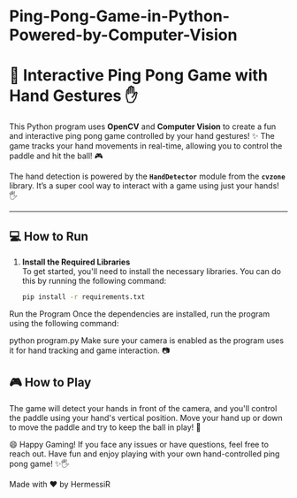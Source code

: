 # Ping-Pong-Game-in-Python-Powered-by-Computer-Vision

# 🏓 **Interactive Ping Pong Game with Hand Gestures** ✋

This Python program uses **OpenCV** and **Computer Vision** to create a fun and interactive ping pong game controlled by your hand gestures! ✨ The game tracks your hand movements in real-time, allowing you to control the paddle and hit the ball! 🎮

The hand detection is powered by the **`HandDetector`** module from the **`cvzone`** library. It’s a super cool way to interact with a game using just your hands! 🖐️

---

## 💻 **How to Run**

1. **Install the Required Libraries**  
   To get started, you'll need to install the necessary libraries. You can do this by running the following command:

   ```bash
   pip install -r requirements.txt

Run the Program
Once the dependencies are installed, run the program using the following command:


python program.py
Make sure your camera is enabled as the program uses it for hand tracking and game interaction. 📷

## 🎮 **How to Play**
The game will detect your hands in front of the camera, and you'll control the paddle using your hand's vertical position.
Move your hand up or down to move the paddle and try to keep the ball in play! 🏓

😄 Happy Gaming!
If you face any issues or have questions, feel free to reach out. Have fun and enjoy playing with your own hand-controlled ping pong game! ✨🖐️

Made with ❤️ by HermessiR
